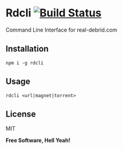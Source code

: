 Rdcli [![Build Status](https://travis-ci.org/jcherqui/rdcli.svg?branch=master)](https://travis-ci.org/jcherqui/rdcli/)
===

Command Line Interface for real-debrid.com

## Installation

`npm i -g rdcli`

## Usage

`rdcli <url|magnet|torrent>`

License
---

MIT

**Free Software, Hell Yeah!**
